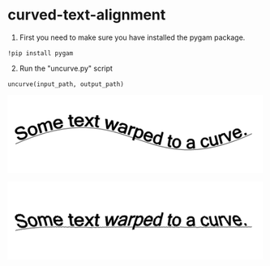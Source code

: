 # curved-text-alignment

1) First you need to make sure you have installed the pygam package.
```
!pip install pygam
```

2) Run the "uncurve.py" script
```
uncurve(input_path, output_path)
```
![Original image](./images/sample.png)

![Output image](./images/output.png)
